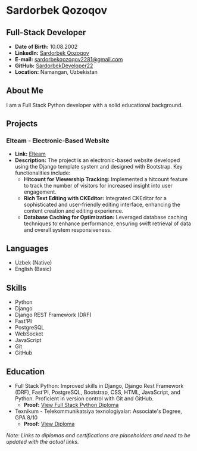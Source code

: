 # Sardorbek Qozoqov

## Full-Stack Developer

- **Date of Birth:** 10.08.2002
- **LinkedIn:** [Sardorbek Qozoqov](https://www.linkedin.com/in/sardorbekqozoqov)
- **E-mail:** sardorbekqozoqov2281@gmail.com
- **GitHub:** [SardorbekDeveloper22](https://github.com/SardorbekDeveloper22)
- **Location:** Namangan, Uzbekistan

## About Me

I am a Full Stack Python developer with a solid educational background.

## Projects

### Elteam - Electronic-Based Website
- **Link:** [Elteam](https://elteam.uz/)
- **Description:** The project is an electronic-based website developed using the Django template system and designed with Bootstrap. Key functionalities include:
  - **Hitcount for Viewership Tracking:** Implemented a hitcount feature to track the number of visitors for increased insight into user engagement.
  - **Rich Text Editing with CKEditor:** Integrated CKEditor for a sophisticated and user-friendly editing interface, enhancing the content creation and editing experience.
  - **Database Caching for Optimization:** Leveraged database caching techniques to enhance performance, ensuring swift retrieval of data and overall system responsiveness.

## Languages
- Uzbek (Native)
- English (Basic)

## Skills
- Python
- Django
- Django REST Framework (DRF)
- Fast'PI
- PostgreSQL
- WebSocket
- JavaScript
- Git
- GitHub

## Education
- Full Stack Python: Improved skills in Django, Django Rest Framework (DRF), Fast'PI, PostgreSQL, Bootstrap, CSS, HTML, JavaScript, and Python. Proficient in version control with Git and GitHub.
  - **Proof:** [View Full Stack Python Diploma](https://oneapp-uploads.s3.eu-north-1.amazonaws.com/449fe58c-243d-40d9-8b66-cbaf8130de7a.pdf)
- Texnikum - Telekommunikatsiya texnologiyalar: Associate's Degree, GPA 8/10
  - **Proof:** [View Diploma](https://oneapp-uploads.s3.eu-north-1.amazonaws.com/86ac3f93-feec-41e3-8923-6162d1a9cd56.pdf)

*Note: Links to diplomas and certifications are placeholders and need to be updated with the actual links.*
